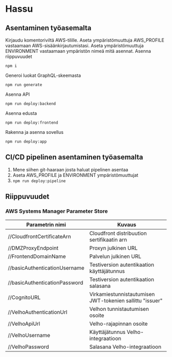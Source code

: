 # Hassu

## Asentaminen työasemalta

Kirjaudu komentoriviltä AWS-tilille. Aseta ympäristömuuttuja AWS_PROFILE vastaamaan AWS-sisäänkirjautumistasi. Aseta
ympäristömuuttuja ENVIRONMENT vastaamaan ympäristön nimeä mitä asennat. Asenna riippuvuudet

```
npm i
```

Generoi luokat GraphQL-skeemasta

```
npm run generate
```

Asenna API

```
npm run deploy:backend
```

Asenna edusta

```
npm run deploy:frontend
```

Rakenna ja asenna sovellus

```
npm run deploy:app
```

## CI/CD pipelinen asentaminen työasemalta

1. Mene siihen git-haaraan josta haluat pipelinen asentaa
2. Aseta AWS_PROFILE ja ENVIRONMENT ympäristömuuttujat
3. `npm run deploy:pipeline`

## Riippuvuudet

### AWS Systems Manager Parameter Store

| Parametrin nimi                    | Kuvaus                                                   |
| ---------------------------------- | -------------------------------------------------------- |
| /<env>/CloudfrontCertificateArn    | Cloudfront distribuution sertifikaatin arn               |
| /<env>/DMZProxyEndpoint            | Proxyn julkinen URL                                      |
| /<env>/FrontendDomainName          | Palvelun julkinen URL                                    |
| /<env>/basicAuthenticationUsername | Testiversion autentikaation käyttäjätunnus               |
| /<env>/basicAuthenticationPassword | Testiversion autentikaation salasana                     |
| /<env>/CognitoURL                  | Virkamiestunnistautumisen JWT-tokenien sallittu "issuer" |
| /<env>/VelhoAuthenticationUrl | Velhon tunnistautumisen osoite                             |
| /<env>/VelhoApiUrl            | Velho-rajapinnan osoite                                    |
| /<env>/VelhoUsername          | Käyttäjätunnus Velho-integraatioon                         |
| /<env>/VelhoPassword          | Salasana Velho-integraatioon                               |
